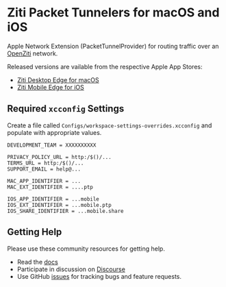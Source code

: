 # Ziti Packet Tunnelers for macOS and iOS 
Apple Network Extension (PacketTunnelProvider) for routing traffic over an [OpenZiti](https://docs.openziti.io/docs/learn/introduction/) network.

Released versions are vailable from the respective Apple App Stores:
- [Ziti Desktop Edge for macOS](https://apps.apple.com/app/ziti-desktop-edge/id1460484572)
- [Ziti Mobile Edge for iOS](https://apps.apple.com/us/app/ziti-mobile-edge/id1460484353)

## Required `xcconfig` Settings
Create a file called `Configs/workspace-settings-overrides.xcconfig` and populate with appropriate values. 
```
DEVELOPMENT_TEAM = XXXXXXXXXX

PRIVACY_POLICY_URL = http:/$()/...
TERMS_URL = http:/$()/...
SUPPORT_EMAIL = help@...

MAC_APP_IDENTIFIER = ...
MAC_EXT_IDENTIFIER = ....ptp

IOS_APP_IDENTIFIER = ...mobile
IOS_EXT_IDENTIFIER = ...mobile.ptp
IOS_SHARE_IDENTIFIER = ...mobile.share
```

## Getting Help
Please use these community resources for getting help.
- Read the [docs](https://docs.openziti.io/docs/learn/introduction/)
- Participate in discussion on [Discourse](https://openziti.discourse.group/)
- Use GitHub [issues](https://github.com/openziti/ziti-tunnel-apple/issues) for tracking bugs and feature requests.
